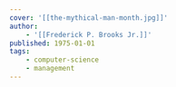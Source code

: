 ```yaml
---
cover: '[[the-mythical-man-month.jpg]]'
author:
    - '[[Frederick P. Brooks Jr.]]'
published: 1975-01-01
tags:
    - computer-science
    - management
---
```

